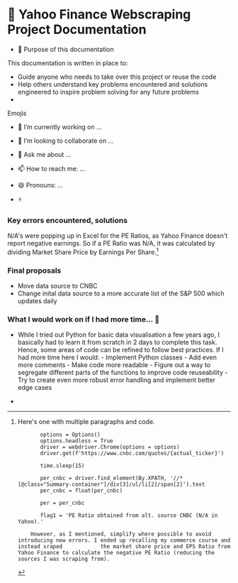 # 🔭 Yahoo Finance Webscraping Project Documentation

- 🤔 Purpose of this documentation

This documentation is written in place to:

- Guide anyone who needs to take over this project or reuse the code 
- Help others understand key problems encountered and solutions engineered to inspire problem solving for any future problems
- 






Emojis

- 🔭 I’m currently working on ...

- 👯 I’m looking to collaborate on ...

- 💬 Ask me about ...
- 📫 How to reach me: ...
- 😄 Pronouns: ...
- ⚡ 


### Key errors encountered, solutions


N/A's were popping up in Excel for the PE Ratios, as Yahoo Finance doesn't report negative earnings. So if a PE Ratio was N/A, it was calculated by dividing Market Share Price by Earnings Per Share.[^bignote] 



### Final proposals

- Move data source to CNBC 
- Change inital data source to a more accurate list of the S&P 500 which updates daily


### What I would work on if I had more time... 🌱

- While I tried out Python for basic data visualisation a few years ago, I basically had to learn it from scratch in 2 days to complete this task. Hence, some areas of code can be refined to follow best practices. If I had more time here I would:
            - Implement Python classes
            - Add even more comments
            - Make code more readable 
            - Figure out a way to segregate different parts of the functions to improve code reuseability 
            - Try to create even more robust error handling and implement better edge cases 
            
- 


[^bignote]: Here's one with multiple paragraphs and code.

               options = Options()
               options.headless = True
               driver = webdriver.Chrome(options = options)
               driver.get(f'https://www.cnbc.com/quotes/{actual_ticker}')

               time.sleep(15)

               per_cnbc = driver.find_element(By.XPATH, '//*[@class="Summary-container"]/div[3]/ul/li[2]/span[2]').text
               per_cnbc = float(per_cnbc)

               per = per_cnbc

               flag1 = 'PE Ratio obtained from alt. source CNBC (N/A in Yahoo).'

            However, as I mentioned, simplify where possible to avoid introducing new errors. I ended up recalling my commerce course and instead sraped            the market share price and EPS Ratio from Yahoo Finance to calculate the negative PE Ratio (reducing the sources I was scraping from). 

